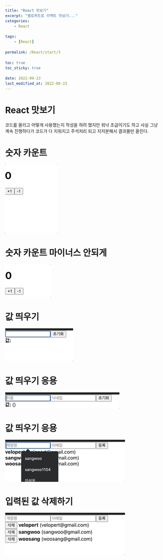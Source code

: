 ```yaml
---
title: "React 맛보기"
excerpt: "벨로퍼트로 리액트 맛보기..."
categories:
    - React

tags:
    - [React]

permalink: /React/start/3

toc: true
toc_sticky: true

date: 2022-09-23
last_modified_at: 2022-09-23
---
```


# React 맛보기

코드를 올리고 어떻게 사용했는지 작성을 하려 했지만 워낙 초급이기도 하고 사실 그냥 계속 진행하다가 코드가 다 지워지고 주석처리 되고 지저분해서 결과물만 올린다.

# 숫자 카운트

![](../../assets/images/posts_img/React/2022-09-23-0to10to0to-10to0.gif)

# 숫자 카운트 마이너스 안되게

![](../../assets/images/posts_img/React/2022-09-23-NOminus.gif)

# 값 띄우기

![](../../assets/images/posts_img/React/2022-09-23-valueAndReset.gif)

# 값 띄우기 응용

![](../../assets/images/posts_img/React/2022-09-23-nameNickname.gif)

# 값 띄우기 응용

![](../../assets/images/posts_img/React/2022-09-23-userInput.gif)

# 입력된 값 삭제하기

![](../../assets/images/posts_img/React/2022-09-23-delete.gif)

